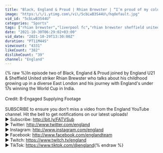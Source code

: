 ```yaml
---
title: "Black, England & Proud | Rhian Brewster | “I’m proud of my colour & I'm proud of being English”"
image: "https:\/\/i.ytimg.com\/vi\/5cbLwB3S44U\/hqdefault.jpg"
vid_id: "5cbLwB3S44U"
categories: "Sports"
tags: ["rhian brewster","liverpool fc","rhian brewster sheffield united"]
date: "2021-10-30T06:29:02+03:00"
vid_date: "2021-10-29T13:30:00Z"
duration: "PT11M44S"
viewcount: "4331"
likeCount: "382"
dislikeCount: "39"
channel: "England"
---
```

{% raw %}In episode two of Black, England &amp; Proud joined by England U21 &amp; Sheffield United striker Rhian Brewster who talks about his childhood growing up in a diverse East London and his journey with England's under 17s winning the World Cup in India.<br /><br />Credit: B-Engaged Supplying Footage <br /><br />SUBSCRIBE to ensure you don’t miss a video from the England YouTube channel. Hit the bell to get notifications on our latest uploads! <br />► Subscribe: <a rel="nofollow" target="blank" href="http://bit.ly/FATVSub">http://bit.ly/FATVSub</a><br />► Twitter: <a rel="nofollow" target="blank" href="http://www.twitter.com/england">http://www.twitter.com/england</a><br />► Instagram: <a rel="nofollow" target="blank" href="http://www.instagram.com/england">http://www.instagram.com/england</a><br />► Facebook: <a rel="nofollow" target="blank" href="http://www.facebook.com/englandteam">http://www.facebook.com/englandteam</a><br />► Twitch: <a rel="nofollow" target="blank" href="https://www.twitch.tv/england">https://www.twitch.tv/england</a><br />► TikTok: <a rel="nofollow" target="blank" href="https://www.tiktok.com/@england">https://www.tiktok.com/@england</a>{% endraw %}
